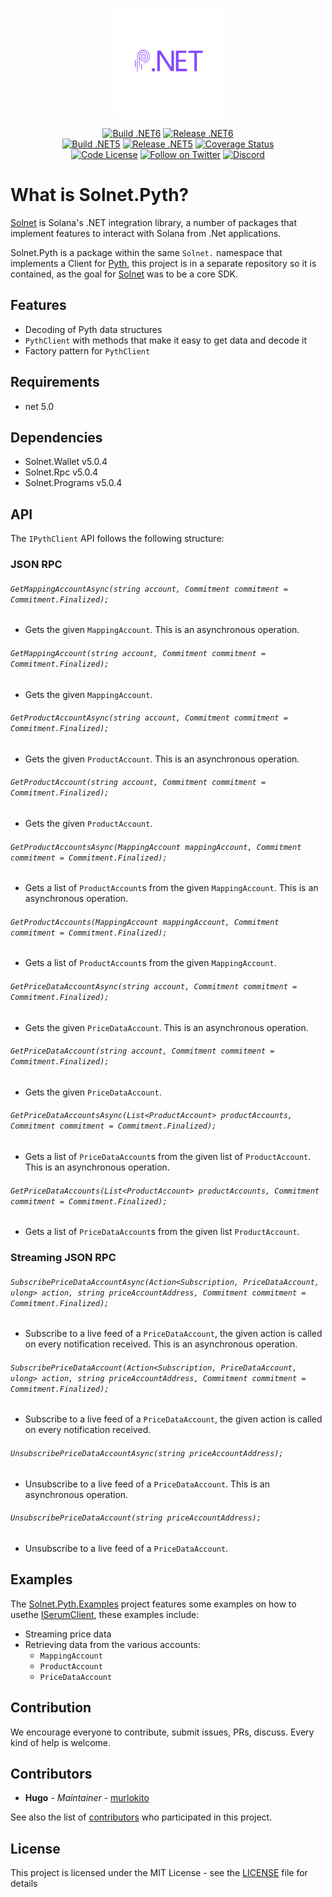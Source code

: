 <p align="center">
    <img src="assets/icon.png" margin="auto" height="175"/>
</p>
<p align="center">
    <a href="https://github.com/bmresearch/Solnet.Pyth/actions/workflows/build.yml">
      <img alt="Build .NET6" src="https://github.com/bmresearch/Solnet.Pyth/actions/workflows/build.yml/badge.svg"></a>
    <a href="https://github.com/bmresearch/Solnet.Pyth/actions/workflows/publish.yml">
      <img alt="Release .NET6" src="https://github.com/bmresearch/Solnet.Pyth/actions/workflows/publish.yml/badge.svg"></a>
<br/>
    <a href="https://github.com/bmresearch/Solnet.Pyth/actions/workflows/build.yml">
       <img alt="Build .NET5" src="https://github.com/bmresearch/Solnet.Pyth/actions/workflows/build.yml/badge.svg?branch=net5"></a>
    <a href="https://github.com/bmresearch/Solnet.Pyth/actions/workflows/publish.yml">
       <img alt="Release .NET5" src="https://github.com/bmresearch/Solnet.Pyth/actions/workflows/publish.yml/badge.svg?branch=net5"></a>
    <a href="https://coveralls.io/github/bmresearch/Solnet.Pyth?branch=main">
        <img src="https://coveralls.io/repos/github/bmresearch/Solnet.Pyth/badge.svg?branch=main" 
            alt="Coverage Status" ></a>
<br/>
    <a href="">
        <img src="https://img.shields.io/github/license/bmresearch/solnet.pyth?style=flat-square"
            alt="Code License"></a>
    <a href="https://twitter.com/intent/follow?screen_name=blockmountainio">
        <img src="https://img.shields.io/twitter/follow/blockmountainio?style=flat-square&logo=twitter"
            alt="Follow on Twitter"></a>
    <a href="https://discord.gg/YHMbpuS3Tx">
       <img alt="Discord" src="https://img.shields.io/discord/849407317761064961?style=flat-square"
            alt="Join the discussion!"></a>
</p>

# What is Solnet.Pyth?

[Solnet](https://github.com/bmresearch/Solnet) is Solana's .NET integration library, a number of packages that implement features to interact with
Solana from .Net applications.

Solnet.Pyth is a package within the same `Solnet.` namespace that implements a Client for [Pyth](https://pyth.network/), this project is in a
separate repository so it is contained, as the goal for [Solnet](https://github.com/bmresearch/Solnet) was to be a core SDK.

## Features

- Decoding of Pyth data structures
- `PythClient` with methods that make it easy to get data and decode it
- Factory pattern for `PythClient`

## Requirements
- net 5.0

## Dependencies
- Solnet.Wallet v5.0.4
- Solnet.Rpc v5.0.4
- Solnet.Programs v5.0.4

## API

The `IPythClient` API follows the following structure:

### JSON RPC

###### `GetMappingAccountAsync(string account, Commitment commitment = Commitment.Finalized);`
  - Gets the given `MappingAccount`. This is an asynchronous operation.
###### `GetMappingAccount(string account, Commitment commitment = Commitment.Finalized);`
  - Gets the given `MappingAccount`.
###### `GetProductAccountAsync(string account, Commitment commitment = Commitment.Finalized);`
  - Gets the given `ProductAccount`. This is an asynchronous operation.
###### `GetProductAccount(string account, Commitment commitment = Commitment.Finalized);`
  - Gets the given `ProductAccount`.
###### `GetProductAccountsAsync(MappingAccount mappingAccount, Commitment commitment = Commitment.Finalized);`
  - Gets a list of `ProductAccount`s from the given `MappingAccount`. This is an asynchronous operation.
###### `GetProductAccounts(MappingAccount mappingAccount, Commitment commitment = Commitment.Finalized);`
  - Gets a list of `ProductAccount`s from the given `MappingAccount`.
###### `GetPriceDataAccountAsync(string account, Commitment commitment = Commitment.Finalized);`
  - Gets the given `PriceDataAccount`. This is an asynchronous operation.
###### `GetPriceDataAccount(string account, Commitment commitment = Commitment.Finalized);`
  - Gets the given `PriceDataAccount`.
###### `GetPriceDataAccountsAsync(List<ProductAccount> productAccounts, Commitment commitment = Commitment.Finalized);`
  - Gets a list of `PriceDataAccount`s from the given list of `ProductAccount`. This is an asynchronous operation.
###### `GetPriceDataAccounts(List<ProductAccount> productAccounts, Commitment commitment = Commitment.Finalized);`
  - Gets a list of `PriceDataAccount`s from the given list `ProductAccount`.
  
### Streaming JSON RPC

###### `SubscribePriceDataAccountAsync(Action<Subscription, PriceDataAccount, ulong> action, string priceAccountAddress, Commitment commitment = Commitment.Finalized);`
  - Subscribe to a live feed of a `PriceDataAccount`, the given action is called on every notification received. This is an asynchronous operation.
###### `SubscribePriceDataAccount(Action<Subscription, PriceDataAccount, ulong> action, string priceAccountAddress, Commitment commitment = Commitment.Finalized);`
  - Subscribe to a live feed of a `PriceDataAccount`, the given action is called on every notification received.
###### `UnsubscribePriceDataAccountAsync(string priceAccountAddress);`
  - Unsubscribe to a live feed of a `PriceDataAccount`. This is an asynchronous operation.
###### `UnsubscribePriceDataAccount(string priceAccountAddress);`
  - Unsubscribe to a live feed of a `PriceDataAccount`.

## Examples

The [Solnet.Pyth.Examples](https://github.com/bmresearch/Solnet.Pyth/tree/master/Solnet.Pyth.Examples) project features some examples on how to usethe [ISerumClient](https://github.com/bmresearch/Solnet.Pyth/tree/master/Solnet.Pyth/IPythClient.cs), these examples include:
- Streaming price data
- Retrieving data from the various accounts:
  - `MappingAccount`
  - `ProductAccount`
  - `PriceDataAccount`

## Contribution

We encourage everyone to contribute, submit issues, PRs, discuss. Every kind of help is welcome.

## Contributors

* **Hugo** - *Maintainer* - [murlokito](https://github.com/murlokito)

See also the list of [contributors](https://github.com/bmresearch/Solnet.Pyth/contributors) who participated in this project.

## License

This project is licensed under the MIT License - see the [LICENSE](https://github.com/bmresearch/Solnet.Pyth/blob/master/LICENSE) file for details
